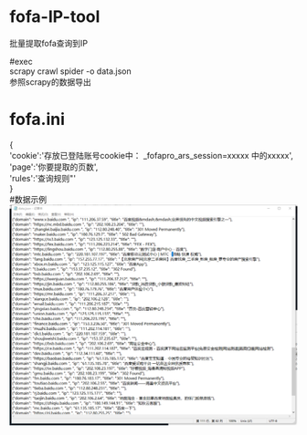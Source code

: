 # fofa-IP-tool
批量提取fofa查询到IP

#exec <br>
scrapy crawl spider -o data.json<br>
参照scrapy的数据导出<br>
# fofa.ini <br>
{<br>
'cookie':'存放已登陆账号cookie中： _fofapro_ars_session=xxxxx  中的xxxxx',<br>
'page':'你要提取的页数',<br>
'rules':'查询规则"'<br>
}<br>
#数据示例<br>
![Image text](https://github.com/k-fire/fofa-IP-tool/blob/master/img.png?raw=true)
